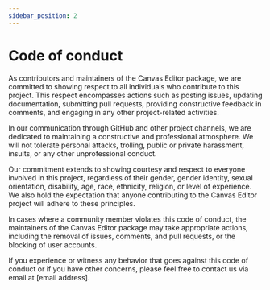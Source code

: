 ```yaml
---
sidebar_position: 2
---
```

# Code of conduct

As contributors and maintainers of the Canvas Editor package, we are committed to showing respect to all individuals who contribute to this project. This respect encompasses actions such as posting issues, updating documentation, submitting pull requests, providing constructive feedback in comments, and engaging in any other project-related activities.

In our communication through GitHub and other project channels, we are dedicated to maintaining a constructive and professional atmosphere. We will not tolerate personal attacks, trolling, public or private harassment, insults, or any other unprofessional conduct.

Our commitment extends to showing courtesy and respect to everyone involved in this project, regardless of their gender, gender identity, sexual orientation, disability, age, race, ethnicity, religion, or level of experience. We also hold the expectation that anyone contributing to the Canvas Editor project will adhere to these principles.

In cases where a community member violates this code of conduct, the maintainers of the Canvas Editor package may take appropriate actions, including the removal of issues, comments, and pull requests, or the blocking of user accounts.

If you experience or witness any behavior that goes against this code of conduct or if you have other concerns, please feel free to contact us via email at [email address].